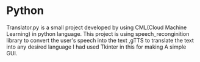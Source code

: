 # Python
Translator.py is a small project developed by using CML(Cloud Machine Learning) in python language.
This project is using speech_reconginition library to convert the user's speech into the text ,gTTS to translate the text into any desired language
I had used Tkinter in this for making A simple GUI.
